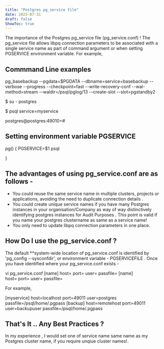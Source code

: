 ```yaml
---
title: "Postgres pg_service file"
date: 2025-07-31
draft: false
ShowToc: true
---
```


The importance of the Postgres pg_service file (pg_service.conf) ! The  pg_service file allows
libpq connection parameters to be associated with a single service name as part of command argument or
when setting PGSERVICE environment variable.  For example,

Commmand Line examples
----------------------

pg_basebackup --pgdata=$PGDATA --dbname=service=basebackup --verbose --progress --checkpoint=fast --write-recovery-conf --wal-method=stream --waldir=/psql/pglog/13 --create-slot --slot=pgstandby2

$ su - postgres

$ psql service=myservice

postgres@postgres:49010=#

Setting environment variable PGSERVICE
--------------------------------------

pg() { PGSERVICE=$1 psql

}

The advantages of using pg_service.conf are as follows -
--------------------------------------------------------

*  You could reuse the same service name in multiple clusters, projects or applications, avoiding the need to duplicate connection details .
*  You could create unique service names if you have many Postgres instances in your organisation/Company as way of way distinctively identifying postgres instances  for Audit Purposes . This point is valid if you name your postgres clustername as same as a service name! 
*  You only need to update libpq connection parameters in one place.   

How Do I use the pg_service.conf ?   
----------------------------------

The default **system-wide location of pg_service.conf is identified by 'pg_config --sysconfdir', or environment variable  - PGSERVICEFILE . Once
you have  identified where your  pg_service.conf exists -

vi  pg_service.conf
[name]
host=
port=
user=
passfile=
[name]							
host=
port=
user=
passfile=

For example,  

[myservice]
host=localhost
port=49011
user=postgres
passfile=/psql/home/.pgpass
[backup]
host=remotehost
port=49011
user=backupuser
passfile=/psql/home/.pgpass


That's It ..  Any Best Practices  ? 
----------------------------------

In my experience , I would set one of service name same name as my Postgres cluster name, if you require unqiue cluster names!.
